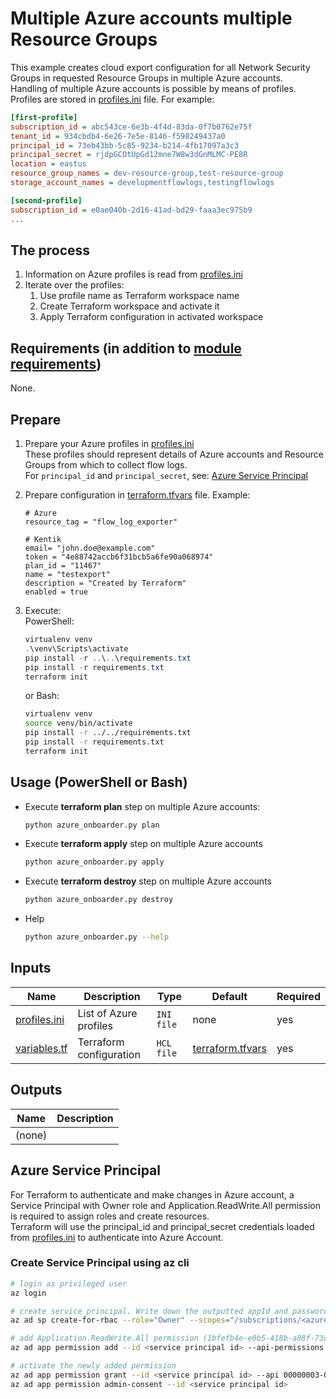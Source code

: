 # Multiple Azure accounts multiple Resource Groups

This example creates cloud export configuration for all Network Security Groups in requested Resource Groups in multiple Azure accounts.  
Handling of multiple Azure accounts is possible by means of profiles.  
Profiles are stored in [profiles.ini](./profiles.ini) file. For example:
```ini
[first-profile] 
subscription_id = abc543ce-6e3b-4f4d-83da-0f7b0762e75f
tenant_id = 934cbdb4-6e26-7e5e-8146-f598249437a0
principal_id = 73eb43bb-5c85-9234-b214-4fb17097a3c3
principal_secret = rjdpGCOtUpGd12mne7W8w3dGnMLMC-PE8R
location = eastus
resource_group_names = dev-resource-group,test-resource-group
storage_account_names = developmentflowlogs,testingflowlogs

[second-profile] 
subscription_id = e0ae040b-2d16-41ad-bd29-faaa3ec975b9
...
```

## The process

1. Information on Azure profiles is read from [profiles.ini](./profiles.ini)
1. Iterate over the profiles:
    1. Use profile name as Terraform workspace name
    1. Create Terraform workspace and activate it
    1. Apply Terraform configuration in activated workspace

## Requirements (in addition to [module requirements](../../README.md#requirements))

None.

## Prepare

1. Prepare your Azure profiles in [profiles.ini](./profiles.ini)  
   These profiles should represent details of Azure accounts and Resource Groups from which to collect flow logs.  
   For `principal_id` and `principal_secret`, see: [Azure Service Principal](./README.md#azure-service-principal)
1. Prepare configuration in [terraform.tfvars](./terraform.tfvars) file. Example:
    ```hcl
    # Azure
    resource_tag = "flow_log_exporter"
    
    # Kentik
    email= "john.doe@example.com"
    token = "4e88742accb6f31bcb5a6fe90a068974"
    plan_id = "11467"
    name = "testexport"
    description = "Created by Terraform"
    enabled = true
    ```

1. Execute:  
    PowerShell:
    ```powershell
    virtualenv venv
    .\venv\Scripts\activate
    pip install -r ..\..\requirements.txt
    pip install -r requirements.txt
    terraform init
    ```

    or Bash:
    ```bash
    virtualenv venv
    source venv/bin/activate
    pip install -r ../../requirements.txt
    pip install -r requirements.txt
    terraform init
    ```

## Usage (PowerShell or Bash)

- Execute **terraform plan** step on multiple Azure accounts:  
    ```bash
    python azure_onboarder.py plan
    ```
- Execute **terraform apply** step on multiple Azure accounts  
    ```bash
    python azure_onboarder.py apply
    ```
- Execute **terraform destroy** step on multiple Azure accounts  
    ```bash
    python azure_onboarder.py destroy
    ```
- Help  
    ```bash
    python azure_onboarder.py --help
    ```

## Inputs

| Name | Description | Type | Default | Required |
|------|-------------|------|---------|----------|
| [profiles.ini](./profiles.ini) | List of Azure profiles | `INI file` | none | yes |
| [variables.tf](./variables.tf) | Terraform configuration | `HCL file` | [terraform.tfvars](./terraform.tfvars ) | yes |

## Outputs

| Name | Description |
|------|-------------|
| (none) |

## Azure Service Principal

For Terraform to authenticate and make changes in Azure account, a Service Principal with Owner role and Application.ReadWrite.All permission is required to assign roles and create resources.  
Terraform will use the principal_id and principal_secret credentials loaded from [profiles.ini](./profiles.ini) to authenticate into Azure Account. 

### Create Service Principal using az cli

```sh
# login as privileged user
az login

# create service principal. Write down the outputted appId and password. These are your principal_id_ and principal_secret
az ad sp create-for-rbac --role="Owner" --scopes="/subscriptions/<azure subscription id>" --name KentikTerraformOnboarder

# add Application.ReadWrite.All permission (1bfefb4e-e0b5-418b-a88f-73c46d2cc8e9) in Microsoft Graph API (00000003-0000-0000-c000-000000000000) to just created service principal
az ad app permission add --id <service principal id> --api-permissions 1bfefb4e-e0b5-418b-a88f-73c46d2cc8e9=Role --api 00000003-0000-0000-c000-000000000000

# activate the newly added permission
az ad app permission grant --id <service principal id> --api 00000003-0000-0000-c000-000000000000
az ad app permission admin-consent --id <service principal id>
```